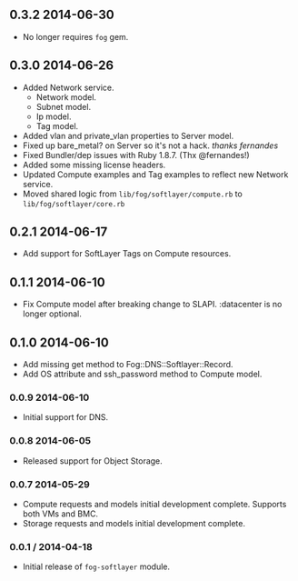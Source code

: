 ## 0.3.2 2014-06-30
* No longer requires `fog` gem.

## 0.3.0 2014-06-26

* Added Network service.
  * Network model.
  * Subnet model.
  * Ip model.
  * Tag model.
* Added vlan and private_vlan properties to Server model.
* Fixed up bare_metal? on Server so it's not a hack. *thanks fernandes*
* Fixed Bundler/dep issues with Ruby 1.8.7. (Thx @fernandes!)
* Added some missing license headers.
* Updated Compute examples and Tag examples to reflect new Network service.
* Moved shared logic from `lib/fog/softlayer/compute.rb` to `lib/fog/softlayer/core.rb`

## 0.2.1 2014-06-17
* Add support for SoftLayer Tags on Compute resources.

## 0.1.1 2014-06-10

* Fix Compute model after breaking change to SLAPI. :datacenter is no longer optional.

## 0.1.0 2014-06-10

* Add missing get method to Fog::DNS::Softlayer::Record.
* Add OS attribute and ssh_password method to Compute model.

### 0.0.9 2014-06-10

* Initial support for DNS.

### 0.0.8 2014-06-05

* Released support for Object Storage.

### 0.0.7 2014-05-29

* Compute requests and models initial development complete.  Supports both VMs and BMC.
* Storage requests and models initial development complete.

### 0.0.1 / 2014-04-18

* Initial release of `fog-softlayer` module.
